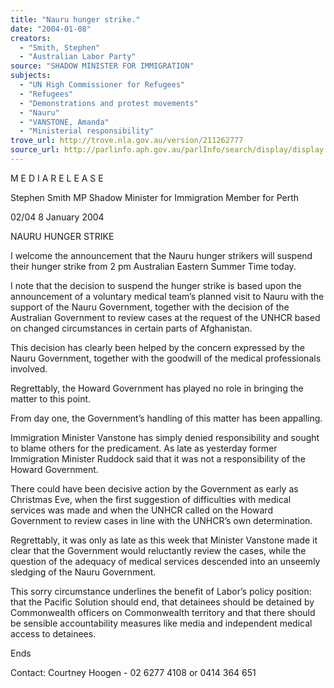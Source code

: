 ```yaml
---
title: "Nauru hunger strike."
date: "2004-01-08"
creators:
  - "Smith, Stephen"
  - "Australian Labor Party"
source: "SHADOW MINISTER FOR IMMIGRATION"
subjects:
  - "UN High Commissioner for Refugees"
  - "Refugees"
  - "Demonstrations and protest movements"
  - "Nauru"
  - "VANSTONE, Amanda"
  - "Ministerial responsibility"
trove_url: http://trove.nla.gov.au/version/211262777
source_url: http://parlinfo.aph.gov.au/parlInfo/search/display/display.w3p;query=Id%3A%22media/pressrel/6EBB6%22
---
```


 M E D I A  R E L E A S E   

 

 Stephen Smith MP  Shadow Minister for Immigration  Member for Perth   

 

 

 

 02/04         8  January  2004  

 

 NAURU HUNGER STRIKE 

 

 I welcome the announcement that the Nauru hunger strikers will suspend their hunger  strike from 2 pm Australian Eastern Summer Time today.     

 I note that the decision to suspend the hunger strike is based upon the announcement  of a voluntary medical team’s planned visit to Nauru with the support of the Nauru  Government, together with the decision of the Australian Government to review cases  at the request of the UNHCR based on changed circumstances in certain parts of  Afghanistan.   

 This decision has clearly been helped by the concern expressed by the Nauru  Government, together with the goodwill of the medical professionals involved.    

 Regrettably, the Howard Government has played no role in bringing the matter to this  point.     

 From day one, the Government’s handling of this matter has been appalling.   

 Immigration Minister Vanstone has simply denied responsibility and sought to blame  others for the predicament.  As late as yesterday former Immigration Minister  Ruddock said that it was not a responsibility of the Howard Government.   

 There could have been decisive action by the Government as early as Christmas Eve,  when the first suggestion of difficulties with medical services was made and when the  UNHCR called on the Howard Government to review cases in line with the  UNHCR’s own determination.   

 Regrettably, it was only as late as this week that Minister Vanstone made it clear that  the Government would reluctantly review the cases, while the question of the  adequacy of medical services descended into an unseemly sledging of the Nauru  Government.   

 This sorry circumstance underlines the benefit of Labor’s policy position: that the  Pacific Solution should end, that detainees should be detained by Commonwealth  officers on Commonwealth territory and that there should be sensible accountability  measures like media and independent medical access to detainees.   

 Ends    

 Contact: Courtney Hoogen - 02 6277 4108 or 0414 364 651 

